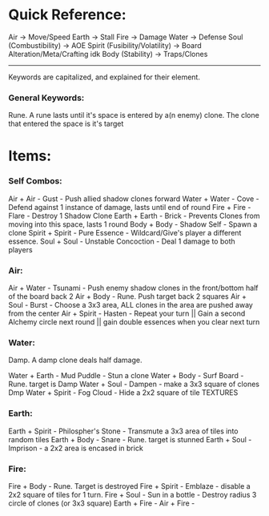 # Quick Reference:
Air -> Move/Speed
Earth -> Stall
Fire -> Damage 
Water ->  Defense
Soul (Combustibility) -> AOE
Spirit (Fusibility/Volatility) -> Board Alteration/Meta/Crafting idk
Body (Stability) -> Traps/Clones

---

Keywords are capitalized, and explained for their element.
### General Keywords:
Rune. A rune lasts until it's space is  entered by a(n enemy) clone. The clone that entered the space is it's target


# Items:
### Self Combos:
Air + Air - Gust - Push allied shadow clones forward
Water + Water - Cove - Defend against 1 instance of damage, lasts until end of round
Fire + Fire - Flare - Destroy 1 Shadow Clone
Earth + Earth - Brick - Prevents Clones from moving into this space, lasts 1 round
Body + Body - Shadow Self  - Spawn a clone
Spirit + Spirit - Pure Essence - Wildcard/Give's player a different essence.
Soul + Soul - Unstable Concoction - Deal 1 damage to both players

### Air:
Air + Water - Tsunami - Push enemy shadow clones in the front/bottom half of the board back 2
Air + Body - Rune. Push target back 2 squares
Air + Soul - Burst - Choose a 3x3 area, ALL clones in the area are pushed away from the center
Air +  Spirit - Hasten - Repeat your turn || Gain a second Alchemy circle next round || gain double essences when you clear next turn

### Water:
Damp. A damp clone deals half damage.

Water + Earth - Mud Puddle - Stun a clone
Water + Body -  Surf Board - Rune. target is Damp
Water + Soul - Dampen - make a 3x3 square of clones Dmp
Water + Spirit - Fog Cloud - Hide a 2x2 square of tile TEXTURES

### Earth:
Earth + Spirit - Philospher's Stone - Transmute a 3x3 area of tiles into random tiles
Earth + Body - Snare - Rune. target is stunned
Earth + Soul - Imprison - a 2x2 area is encased in brick


### Fire:
Fire + Body - Rune. Target is destroyed
Fire + Spirit - Emblaze - disable a 2x2 square of tiles for 1 turn. 
Fire + Soul - Sun in a bottle - Destroy radius 3 circle of clones (or 3x3 square)
Earth + Fire - 
Air + Fire - 